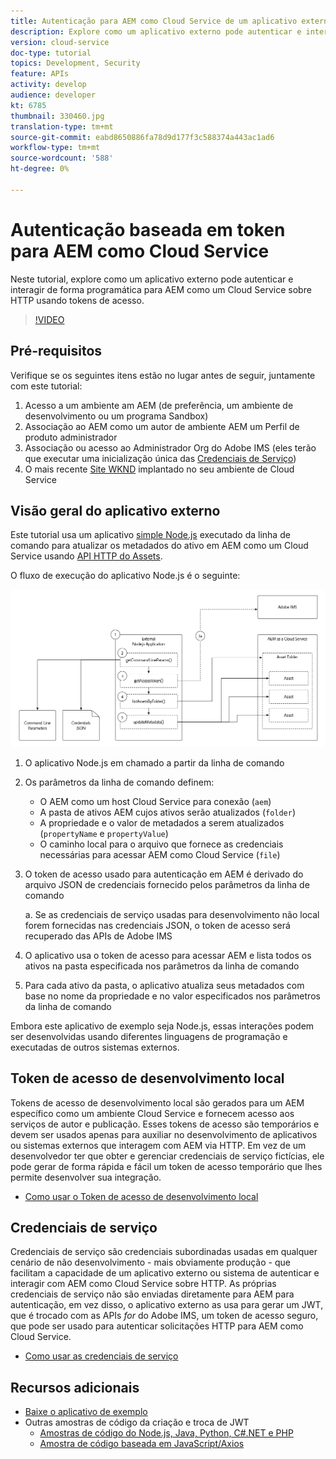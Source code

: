 ```yaml
---
title: Autenticação para AEM como Cloud Service de um aplicativo externo
description: Explore como um aplicativo externo pode autenticar e interagir de forma programática com AEM como um Cloud Service por HTTP usando Tokens de acesso de desenvolvimento local e credenciais de serviço.
version: cloud-service
doc-type: tutorial
topics: Development, Security
feature: APIs
activity: develop
audience: developer
kt: 6785
thumbnail: 330460.jpg
translation-type: tm+mt
source-git-commit: eabd8650886fa78d9d177f3c588374a443ac1ad6
workflow-type: tm+mt
source-wordcount: '588'
ht-degree: 0%

---
```



# Autenticação baseada em token para AEM como Cloud Service

Neste tutorial, explore como um aplicativo externo pode autenticar e interagir de forma programática para AEM como um Cloud Service sobre HTTP usando tokens de acesso.

>[!VIDEO](https://video.tv.adobe.com/v/330460/?quality=12&learn=on)

## Pré-requisitos

Verifique se os seguintes itens estão no lugar antes de seguir, juntamente com este tutorial:

1. Acesso a um ambiente am AEM (de preferência, um ambiente de desenvolvimento ou um programa Sandbox)
1. Associação ao AEM como um autor de ambiente AEM um Perfil de produto administrador
1. Associação ou acesso ao Administrador Org do Adobe IMS (eles terão que executar uma inicialização única das [Credenciais de Serviço](./service-credentials.md))
1. O mais recente [Site WKND](https://github.com/adobe/aem-guides-wknd) implantado no seu ambiente de Cloud Service

## Visão geral do aplicativo externo

Este tutorial usa um aplicativo [simple Node.js](./assets/aem-guides_token-authentication-external-application.zip) executado da linha de comando para atualizar os metadados do ativo em AEM como um Cloud Service usando [API HTTP do Assets](https://experienceleague.adobe.com/docs/experience-manager-cloud-service/assets/admin/mac-api-assets.html).

O fluxo de execução do aplicativo Node.js é o seguinte:

![Aplicativo externo](./assets/overview/external-application.png)

1. O aplicativo Node.js em chamado a partir da linha de comando
1. Os parâmetros da linha de comando definem:
   + O AEM como um host Cloud Service para conexão (`aem`)
   + A pasta de ativos AEM cujos ativos serão atualizados (`folder`)
   + A propriedade e o valor de metadados a serem atualizados (`propertyName` e `propertyValue`)
   + O caminho local para o arquivo que fornece as credenciais necessárias para acessar AEM como Cloud Service (`file`)
1. O token de acesso usado para autenticação em AEM é derivado do arquivo JSON de credenciais fornecido pelos parâmetros da linha de comando

   a. Se as credenciais de serviço usadas para desenvolvimento não local forem fornecidas nas credenciais JSON, o token de acesso será recuperado das APIs de Adobe IMS
1. O aplicativo usa o token de acesso para acessar AEM e lista todos os ativos na pasta especificada nos parâmetros da linha de comando
1. Para cada ativo da pasta, o aplicativo atualiza seus metadados com base no nome da propriedade e no valor especificados nos parâmetros da linha de comando

Embora este aplicativo de exemplo seja Node.js, essas interações podem ser desenvolvidas usando diferentes linguagens de programação e executadas de outros sistemas externos.

## Token de acesso de desenvolvimento local

Tokens de acesso de desenvolvimento local são gerados para um AEM específico como um ambiente Cloud Service e fornecem acesso aos serviços de autor e publicação.  Esses tokens de acesso são temporários e devem ser usados apenas para auxiliar no desenvolvimento de aplicativos ou sistemas externos que interagem com AEM via HTTP. Em vez de um desenvolvedor ter que obter e gerenciar credenciais de serviço fictícias, ele pode gerar de forma rápida e fácil um token de acesso temporário que lhes permite desenvolver sua integração.

+ [Como usar o Token de acesso de desenvolvimento local](./local-development-access-token.md)

## Credenciais de serviço

Credenciais de serviço são credenciais subordinadas usadas em qualquer cenário de não desenvolvimento - mais obviamente produção - que facilitam a capacidade de um aplicativo externo ou sistema de autenticar e interagir com AEM como Cloud Service sobre HTTP. As próprias credenciais de serviço não são enviadas diretamente para AEM para autenticação, em vez disso, o aplicativo externo as usa para gerar um JWT, que é trocado com as APIs _for_ do Adobe IMS, um token de acesso seguro, que pode ser usado para autenticar solicitações HTTP para AEM como Cloud Service.

+ [Como usar as credenciais de serviço](./service-credentials.md)

## Recursos adicionais

+ [Baixe o aplicativo de exemplo](./assets/aem-guides_token-authentication-external-application.zip)
+ Outras amostras de código da criação e troca de JWT
   + [Amostras de código do Node.js, Java, Python, C#.NET e PHP](https://www.adobe.io/authentication/auth-methods.html#!AdobeDocs/adobeio-auth/master/JWT/samples/samples.md)
   + [Amostra de código baseada em JavaScript/Axios](https://github.com/adobe/aemcs-api-client-lib)

